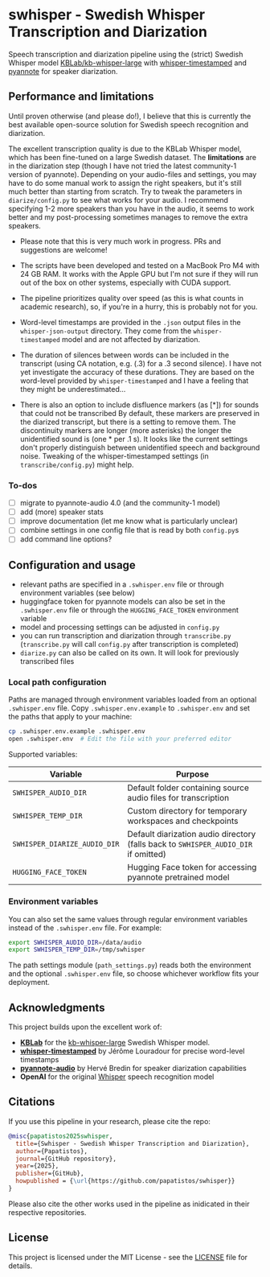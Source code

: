 # swhisper - Swedish Whisper Transcription and Diarization

Speech transcription and diarization pipeline using the (strict) Swedish Whisper model [KBLab/kb-whisper-large](https://huggingface.co/KBLab/kb-whisper-large) with [whisper-timestamped](https://github.com/linto-ai/whisper-timestamped) and [pyannote](https://github.com/pyannote/pyannote-audio) for speaker diarization.

## Performance and limitations
Until proven otherwise (and please do!), I believe that this is currently the best available open-source solution for Swedish speech recognition and diarization. 

The excellent transcription quality is due to the KBLab Whisper model, which has been fine-tuned on a large Swedish dataset. The **limitations** are in the diarization step (though I have not tried the latest community-1 version of pyannote). Depending on your audio-files and settings, you may have to do some manual work to assign the right speakers, but it's still much better than starting from scratch. Try to tweak the parameters in `diarize/config.py` to see what works for your audio. I recommend specifying 1-2 more speakers than you have in the audio, it seems to work better and my post-processing sometimes manages to remove the extra speakers.

- Please note that this is very much work in progress. PRs and suggestions are welcome!

- The scripts have been developed and tested on a MacBook Pro M4 with 24 GB RAM. It works with the Apple GPU but I'm not sure if they will run out of the box on other systems, especially with CUDA support.

- The pipeline prioritizes quality over speed (as this is what counts in academic research), so, if you're in a hurry, this is probably not for you. 

- Word-level timestamps are provided in the `.json` output files in the `whisper-json-output` directory. They come from the `whisper-timestamped` model and are not affected by diarization.

- The duration of silences between words can be included in the transcript (using CA notation, e.g. (.3) for a .3 second silence). I have not yet investigate the accuracy of these durations. They are based on the word-level provided by `whisper-timestamped` and I have a feeling that they might be underestimated...

- There is also an option to include disfluence markers (as [*]) for sounds that could not be transcribed By default, these markers are preserved in the diarized transcript, but there is a setting to remove them. The discontinuity markers are longer (more asterisks) the longer the unidentified sound is (one * per .1 s). It looks like the current settings don't properly distinguish between unidentified speech and background noise. Tweaking of the whisper-timestamped settings (in `transcribe/config.py`) might help.

### To-dos
- [ ] migrate to pyannote-audio 4.0 (and the community-1 model)
- [ ] add (more) speaker stats
- [ ] improve documentation (let me know what is particularly unclear)
- [ ] combine settings in one config file that is read by both `config.py`s
- [ ] add command line options?

## Configuration and usage

- relevant paths are specified in a `.swhisper.env` file or through environment variables (see below)
- huggingface token for pyannote models can also be set in the `.swhisper.env` file or through the `HUGGING_FACE_TOKEN` environment variable
- model and processing settings can be adjusted in `config.py`
- you can run transcription and diarization through `transcribe.py` (`transcribe.py` will call `config.py` after transcription is completed)
- `diarize.py` can also be called on its own. It will look for previously transcribed files



### Local path configuration

Paths are managed through environment variables loaded from an optional `.swhisper.env`
file. Copy `.swhisper.env.example` to `.swhisper.env` and set the paths that apply to
your machine:

```bash
cp .swhisper.env.example .swhisper.env
open .swhisper.env  # Edit the file with your preferred editor
```

Supported variables:

| Variable | Purpose |
| --- | --- |
| `SWHISPER_AUDIO_DIR` | Default folder containing source audio files for transcription |
| `SWHISPER_TEMP_DIR` | Custom directory for temporary workspaces and checkpoints |
| `SWHISPER_DIARIZE_AUDIO_DIR` | Default diarization audio directory (falls back to `SWHISPER_AUDIO_DIR` if omitted) |
| `HUGGING_FACE_TOKEN` | Hugging Face token for accessing pyannote pretrained model |


### Environment variables

You can also set the same values through regular environment variables instead of the
`.swhisper.env` file. For example:

```bash
export SWHISPER_AUDIO_DIR=/data/audio
export SWHISPER_TEMP_DIR=/tmp/swhisper
```

The path settings module (`path_settings.py`) reads both the environment and the
optional `.swhisper.env` file, so choose whichever workflow fits your deployment.

## Acknowledgments

This project builds upon the excellent work of:

- **[KBLab](https://huggingface.co/KBLab)** for the [kb-whisper-large](https://huggingface.co/KBLab/kb-whisper-large) Swedish Whisper model. 
- **[whisper-timestamped](https://github.com/linto-ai/whisper-timestamped)** by Jérôme Louradour for precise word-level timestamps
- **[pyannote-audio](https://github.com/pyannote/pyannote-audio)** by Hervé Bredin for speaker diarization capabilities
- **OpenAI** for the original [Whisper](https://github.com/openai/whisper) speech recognition model

## Citations

If you use this pipeline in your research, please cite the repo:
```bibtex
@misc{papatistos2025swhisper,
  title={Swhisper - Swedish Whisper Transcription and Diarization},
  author={Papatistos},
  journal={GitHub repository},
  year={2025},
  publisher={GitHub},
  howpublished = {\url{https://github.com/papatistos/swhisper}}
}
```
Please also cite the other works used in the pipeline as inidicated in their respective repositories.


## License

This project is licensed under the MIT License - see the [LICENSE](LICENSE) file for details.
